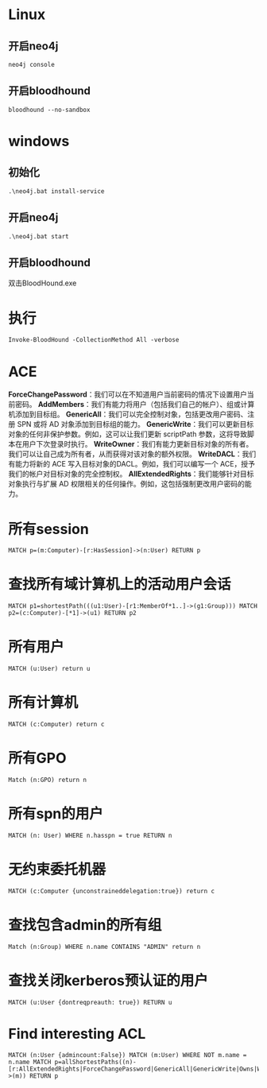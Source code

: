 # Linux

## 开启neo4j
```
neo4j console
```

## 开启bloodhound
```
bloodhound --no-sandbox
```

# windows
## 初始化
```
.\neo4j.bat install-service
```

## 开启neo4j
```
.\neo4j.bat start
```

## 开启bloodhound

双击BloodHound.exe




# 执行
```
Invoke-BloodHound -CollectionMethod All -verbose
```



# ACE

**ForceChangePassword**：我们可以在不知道用户当前密码的情况下设置用户当前密码。
**AddMembers**：我们有能力将用户（包括我们自己的帐户）、组或计算机添加到目标组。
**GenericAll**：我们可以完全控制对象，包括更改用户密码、注册 SPN 或将 AD 对象添加到目标组的能力。
**GenericWrite**：我们可以更新目标对象的任何非保护参数。例如，这可以让我们更新 scriptPath 参数，这将导致脚本在用户下次登录时执行。
**WriteOwner**：我们有能力更新目标对象的所有者。我们可以让自己成为所有者，从而获得对该对象的额外权限。
**WriteDACL**：我们有能力将新的 ACE 写入目标对象的DACL。例如，我们可以编写一个 ACE，授予我们的帐户对目标对象的完全控制权。
**AllExtendedRights**：我们能够针对目标对象执行与扩展 AD 权限相关的任何操作。例如，这包括强制更改用户密码的能力。



# 所有session

```
MATCH p=(m:Computer)-[r:HasSession]->(n:User) RETURN p
```

# 查找所有域计算机上的活动用户会话

```
MATCH p1=shortestPath(((u1:User)-[r1:MemberOf*1..]->(g1:Group))) MATCH p2=(c:Computer)-[*1]->(u1) RETURN p2
```

# 所有用户

```
MATCH (u:User) return u
```

# 所有计算机

```
MATCH (c:Computer) return c
```

# 所有GPO

```
Match (n:GPO) return n
```

# 所有spn的用户

```
MATCH (n: User) WHERE n.hasspn = true RETURN n
```

# 无约束委托机器

```
MATCH (c:Computer {unconstraineddelegation:true}) return c
```

# 查找包含admin的所有组

```
Match (n:Group) WHERE n.name CONTAINS "ADMIN" return n
```

# 查找关闭kerberos预认证的用户

```
MATCH (u:User {dontreqpreauth: true}) RETURN u
```

# Find interesting ACL

```
MATCH (n:User {admincount:False}) MATCH (m:User) WHERE NOT m.name = n.name MATCH p=allShortestPaths((n)-[r:AllExtendedRights|ForceChangePassword|GenericAll|GenericWrite|Owns|WriteDacl|WriteOwner*1..]->(m)) RETURN p
```